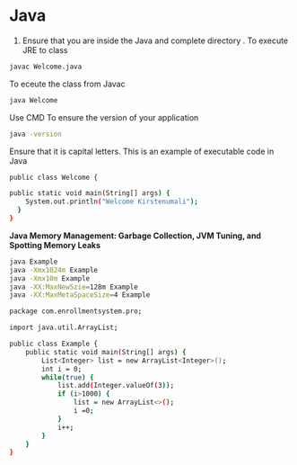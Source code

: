 # Java


1. Ensure that you are inside the Java and complete directory .
To execute JRE to class
``` bash
javac Welcome.java
```

To eceute the class from Javac
``` bash
java Welcome
```
Use CMD
To ensure the version of your application
``` bash
java -version
```

Ensure that it is capital letters.
This is an example of executable code in Java
``` bash
public class Welcome {

public static void main(String[] args) {
    System.out.println("Welcome Kirstenumali");
  }
}
```







**Java Memory Management: Garbage Collection, JVM Tuning, and Spotting Memory Leaks**
``` bash
java Example
java -Xmx1024m Example
java -Xmx10m Example
java -XX:MaxNewSzie=128m Example
java -XX:MaxMetaSpaceSize=4 Example
```
``` bash
package com.enrollmentsystem.pro;

import java.util.ArrayList;

public class Example {
    public static void main(String[] args) {
        List<Integer> list = new ArrayList<Integer>();
        int i = 0;
        while(true) {
            list.add(Integer.valueOf(3));
            if (i>1000) {
                list = new ArrayList<>();
                i =0;
            }
            i++;
        }
    }
}
```

